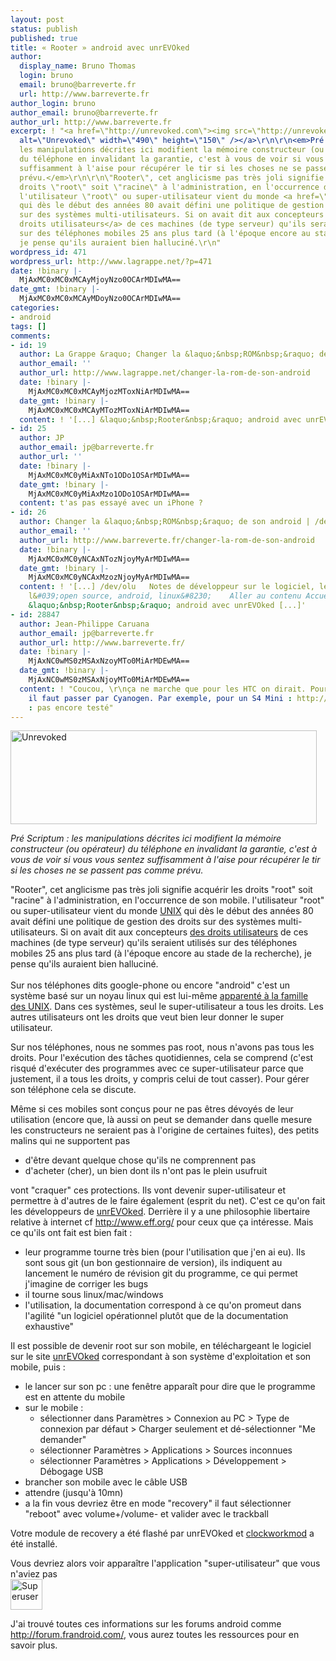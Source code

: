 ```yaml
---
layout: post
status: publish
published: true
title: « Rooter » android avec unrEVOked
author:
  display_name: Bruno Thomas
  login: bruno
  email: bruno@barreverte.fr
  url: http://www.barreverte.fr
author_login: bruno
author_email: bruno@barreverte.fr
author_url: http://www.barreverte.fr
excerpt: ! "<a href=\"http://unrevoked.com\"><img src=\"http://unrevoked.com/recovery/unrevoked-logo.png\"
  alt=\"Unrevoked\" width=\"490\" height=\"150\" /></a>\r\n\r\n<em>Pré Scriptum :
  les manipulations décrites ici modifient la mémoire constructeur (ou opérateur)
  du téléphone en invalidant la garantie, c'est à vous de voir si vous vous sentez
  suffisamment à l'aise pour récupérer le tir si les choses ne se passent pas comme
  prévu.</em>\r\n\r\n\"Rooter\", cet anglicisme pas très joli signifie acquérir les
  droits \"root\" soit \"racine\" à l'administration, en l'occurrence de son mobile.
  l'utilisateur \"root\" ou super-utilisateur vient du monde <a href=\"http://fr.wikipedia.org/wiki/Unix\">UNIX</a>
  qui dès le début des années 80 avait défini une politique de gestion des droits
  sur des systèmes multi-utilisateurs. Si on avait dit aux concepteurs <a href=\"http://fr.wikipedia.org/wiki/Permissions_Unix\">des
  droits utilisateurs</a> de ces machines (de type serveur) qu'ils seraient utilisés
  sur des téléphones mobiles 25 ans plus tard (à l'époque encore au stade de la recherche),
  je pense qu'ils auraient bien halluciné.\r\n"
wordpress_id: 471
wordpress_url: http://www.lagrappe.net/?p=471
date: !binary |-
  MjAxMC0xMC0xMCAyMjoyNzo0OCArMDIwMA==
date_gmt: !binary |-
  MjAxMC0xMC0xMCAyMDoyNzo0OCArMDIwMA==
categories:
- android
tags: []
comments:
- id: 19
  author: La Grappe &raquo; Changer la &laquo;&nbsp;ROM&nbsp;&raquo; de son android
  author_email: ''
  author_url: http://www.lagrappe.net/changer-la-rom-de-son-android
  date: !binary |-
    MjAxMC0xMC0xMCAyMjozMToxNiArMDIwMA==
  date_gmt: !binary |-
    MjAxMC0xMC0xMCAyMTozMToxNiArMDIwMA==
  content: ! '[...] &laquo;&nbsp;Rooter&nbsp;&raquo; android avec unrEVOked [...]'
- id: 25
  author: JP
  author_email: jp@barreverte.fr
  author_url: ''
  date: !binary |-
    MjAxMC0xMC0yMiAxNTo1ODo1OSArMDIwMA==
  date_gmt: !binary |-
    MjAxMC0xMC0yMiAxMzo1ODo1OSArMDIwMA==
  content: t'as pas essayé avec un iPhone ?
- id: 26
  author: Changer la &laquo;&nbsp;ROM&nbsp;&raquo; de son android | /dev/olu
  author_email: ''
  author_url: http://www.barreverte.fr/changer-la-rom-de-son-android
  date: !binary |-
    MjAxMC0xMC0yNCAxNTozNjoyMyArMDIwMA==
  date_gmt: !binary |-
    MjAxMC0xMC0yNCAxMzozNjoyMyArMDIwMA==
  content: ! '[...] /dev/olu   Notes de développeur sur le logiciel, le design, l&#039;agilité,
    l&#039;open source, android, linux&#8230;    Aller au contenu AccueilA propos        &larr;
    &laquo;&nbsp;Rooter&nbsp;&raquo; android avec unrEVOked [...]'
- id: 28847
  author: Jean-Philippe Caruana
  author_email: jp@barreverte.fr
  author_url: http://www.barreverte.fr/
  date: !binary |-
    MjAxNC0wMS0zMSAxNzoyMTo0MiArMDEwMA==
  date_gmt: !binary |-
    MjAxNC0wMS0zMSAxNjoyMTo0MiArMDEwMA==
  content: ! "Coucou, \r\nça ne marche que pour les HTC on dirait. Pour les Samsung,
    il faut passer par Cyanogen. Par exemple, pour un S4 Mini : http://wiki.cyanogenmod.org/w/Install_CM_for_serranoltexx\r\n\r\nps
    : pas encore testé"
---
```

<p><a href="http://unrevoked.com"><img src="http://unrevoked.com/recovery/unrevoked-logo.png" alt="Unrevoked" width="490" height="150" /></a></p>
<p><em>Pré Scriptum : les manipulations décrites ici modifient la mémoire constructeur (ou opérateur) du téléphone en invalidant la garantie, c'est à vous de voir si vous vous sentez suffisamment à l'aise pour récupérer le tir si les choses ne se passent pas comme prévu.</em></p>
<p>"Rooter", cet anglicisme pas très joli signifie acquérir les droits "root" soit "racine" à l'administration, en l'occurrence de son mobile. l'utilisateur "root" ou super-utilisateur vient du monde <a href="http://fr.wikipedia.org/wiki/Unix">UNIX</a> qui dès le début des années 80 avait défini une politique de gestion des droits sur des systèmes multi-utilisateurs. Si on avait dit aux concepteurs <a href="http://fr.wikipedia.org/wiki/Permissions_Unix">des droits utilisateurs</a> de ces machines (de type serveur) qu'ils seraient utilisés sur des téléphones mobiles 25 ans plus tard (à l'époque encore au stade de la recherche), je pense qu'ils auraient bien halluciné.<br />
<a id="more"></a><a id="more-471"></a><br />
Sur nos téléphones dits google-phone ou encore "android" c'est un système basé sur un noyau linux qui est lui-même <a href="http://upload.wikimedia.org/wikipedia/commons/5/50/Unix_history-simple.png">apparenté à la famille des UNIX</a>. Dans ces systèmes, seul le super-utilisateur a tous les droits. Les autres utilisateurs ont les droits que veut bien leur donner le super utilisateur.</p>
<p>Sur nos téléphones, nous ne sommes pas root, nous n'avons pas tous les droits. Pour l'exécution des tâches quotidiennes, cela se comprend (c'est risqué d'exécuter des programmes avec ce super-utilisateur parce que justement, il a tous les droits, y compris celui de tout casser). Pour gérer son téléphone cela se discute.</p>
<p>Même si ces mobiles sont conçus pour ne pas êtres dévoyés de leur utilisation (encore que, là aussi on peut se demander dans quelle mesure les constructeurs ne seraient pas à l'origine de certaines fuites), des petits malins qui ne supportent pas</p>
<ul>
<li>d'être devant quelque chose qu'ils ne comprennent pas</li>
<li>d'acheter (cher), un bien dont ils n'ont pas le plein usufruit</li>
</ul>
<p>vont "craquer" ces protections. Ils vont devenir super-utilisateur et permettre à d'autres de le faire également (esprit du net).  C'est ce qu'on fait les développeurs de <a href="http://unrevoked.com">unrEVOked</a>. Derrière il y a une philosophie libertaire relative à internet cf <a href="http://www.eff.org/">http://www.eff.org/</a> pour ceux que ça intéresse. Mais ce qu'ils ont fait est bien fait :</p>
<ul>
<li>leur programme tourne très bien (pour l'utilisation que j'en ai eu). Ils sont sous git (un bon gestionnaire de version), ils indiquent au lancement le numéro de révision git du programme, ce qui permet j'imagine de corriger les bugs</li>
<li>il tourne sous linux/mac/windows</li>
<li>l'utilisation, la documentation correspond à ce qu'on promeut dans l'agilité "un logiciel opérationnel plutôt que de la documentation exhaustive"</li>
</ul>
<p>Il est possible de devenir root sur son mobile, en téléchargeant le logiciel sur le site <a href="http://unrevoked.com">unrEVOked</a> correspondant à son système d'exploitation et son mobile, puis :</p>
<ul>
<li>le lancer sur son pc : une fenêtre apparaît pour dire que le programme est en attente du mobile</li>
<li>sur le mobile :
<ul>
<li>sélectionner dans Paramètres &gt; Connexion au PC &gt; Type de connexion par défaut &gt; Charger seulement et dé-sélectionner "Me demander"</li>
<li>sélectionner Paramètres &gt; Applications &gt; Sources inconnues</li>
<li>sélectionner Paramètres &gt; Applications &gt; Développement &gt; Débogage USB</li>
</ul>
</li>
<li>brancher son mobile avec le câble USB</li>
<li>attendre (jusqu'à 10mn)</li>
<li>a la fin vous devriez être en mode "recovery" il faut sélectionner "reboot" avec volume+/volume- et valider avec le trackball</li>
</ul>
<p>Votre module de recovery a été flashé par unrEVOked et <a href="http://www.clockworkmod.com">clockworkmod</a> a été installé.</p>
<p>Vous devriez alors voir apparaître l'application "super-utilisateur" que vous n'aviez pas<br />
<img class="aligncenter size-full wp-image-520" title="Superuser" src="http://www.lagrappe.net/wp-content/Superuser.jpg" alt="Superuser" width="51" height="49" /></p>
<p>J'ai trouvé toutes ces informations sur les forums android comme <a href="http://forum.frandroid.com/">http://forum.frandroid.com/</a>, vous aurez toutes les ressources pour en savoir plus.</p>
